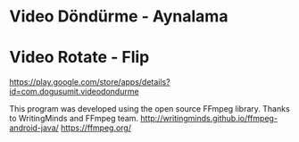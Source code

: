 # Video Döndürme - Aynalama
# Video Rotate - Flip
https://play.google.com/store/apps/details?id=com.dogusumit.videodondurme

This program was developed using the open source FFmpeg library.
Thanks to WritingMinds and FFmpeg team.
http://writingminds.github.io/ffmpeg-android-java/
https://ffmpeg.org/
